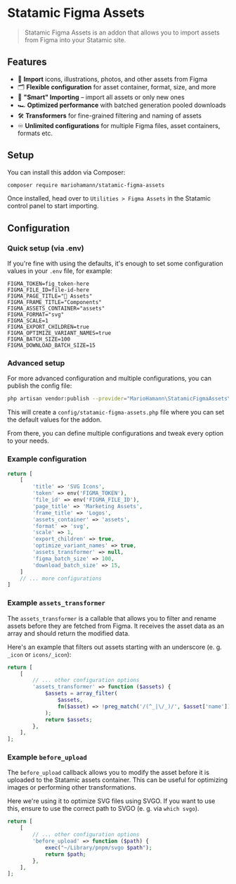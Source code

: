 # Statamic Figma Assets

> Statamic Figma Assets is an addon that allows you to import assets from Figma into your Statamic site.

## Features

-   🎨 **Import** icons, illustrations, photos, and other assets from Figma
-   🗂️ **Flexible configuration** for asset container, format, size, and more
-   🔄 **"Smart" Importing** – import all assets or only new ones
-   🏎️ **Optimized performance** with batched generation pooled downloads
-   🛠️ **Transformers** for fine-grained filtering and naming of assets
-   ♾️ **Unlimited configurations** for multiple Figma files, asset containers, formats etc.

## Setup

You can install this addon via Composer:

```bash
composer require mariohamann/statamic-figma-assets
```

Once installed, head over to `Utilities > Figma Assets` in the Statamic control panel to start importing.

## Configuration

### Quick setup (via .env)

If you're fine with using the defaults, it's enough to set some configuration values in your `.env` file, for example:

```dotenv
FIGMA_TOKEN=fig_token-here
FIGMA_FILE_ID=file-id-here
FIGMA_PAGE_TITLE="🎉 Assets"
FIGMA_FRAME_TITLE="Components"
FIGMA_ASSETS_CONTAINER="assets"
FIGMA_FORMAT="svg"
FIGMA_SCALE=1
FIGMA_EXPORT_CHILDREN=true
FIGMA_OPTIMIZE_VARIANT_NAMES=true
FIGMA_BATCH_SIZE=100
FIGMA_DOWNLOAD_BATCH_SIZE=15
```

### Advanced setup

For more advanced configuration and multiple configurations, you can publish the config file:

```bash
php artisan vendor:publish --provider="MarioHamann\StatamicFigmaAssets\ServiceProvider" --tag="config"
```

This will create a `config/statamic-figma-assets.php` file where you can set the default values for the addon.

From there, you can define multiple configurations and tweak every option to your needs.

### Example configuration

```php
return [
    [
        'title' => 'SVG Icons',
        'token' => env('FIGMA_TOKEN'),
        'file_id' => env('FIGMA_FILE_ID'),
        'page_title' => 'Marketing Assets',
        'frame_title' => 'Logos',
        'assets_container' => 'assets',
        'format' => 'svg',
        'scale' => 1,
        'export_children' => true,
        'optimize_variant_names' => true,
        'assets_transformer' => null,
        'figma_batch_size' => 100,
        'download_batch_size' => 15,
    ]
    // ... more configurations
]
```

### Example `assets_transformer`

The `assets_transformer` is a callable that allows you to filter and rename assets before they are fetched from Figma. It receives the asset data as an array and should return the modified data.

Here's an example that filters out assets starting with an underscore (e. g. `_icon` or `icons/_icon`):

```php
return [
    [
        // ... other configuration options
        'assets_transformer' => function ($assets) {
            $assets = array_filter(
                $assets,
                fn($asset) => !preg_match('/(^_|\/_)/', $asset['name'])
            );
            return $assets;
        },
    ],
];

```

### Example `before_upload`

The `before_upload` callback allows you to modify the asset before it is uploaded to the Statamic assets container. This can be useful for optimizing images or performing other transformations.

Here we're using it to optimize SVG files using SVGO. If you want to use this, ensure to use the correct path to SVGO (e. g. via `which svgo`).

```php
return [
    [
        // ... other configuration options
        'before_upload' => function ($path) {
            exec("~/Library/pnpm/svgo $path");
            return $path;
        },
    ],
];
```
